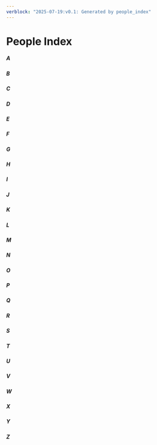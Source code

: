 ```yaml
---
verblock: "2025-07-19:v0.1: Generated by people_index"
---
```

# People Index

##### A

##### B

##### C

##### D

##### E

##### F

##### G

##### H

##### I

##### J

##### K

##### L

##### M

##### N

##### O

##### P

##### Q

##### R

##### S

##### T

##### U

##### V

##### W

##### X

##### Y

##### Z

